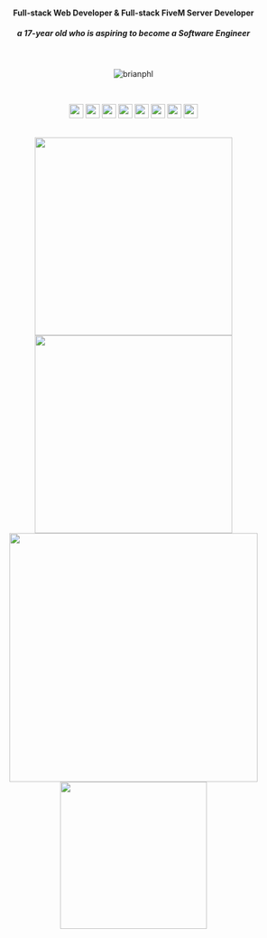 <h4 align="center">Full-stack Web Developer & Full-stack FiveM Server Developer</h4>
<h5 align="center">a 17-year old who is aspiring to become a Software Engineer</h5>

<br>

<p align="center"> 
  <img src="https://komarev.com/ghpvc/?username=brianphl&color=e9204f" alt="brianphl" /> 
</p>

<br>

<p align="center">
  <img src="https://img.shields.io/badge/html5-%23E34F26.svg?style=for-the-badge&logo=html5&logoColor=white"  height="25"/>
  <img src="https://img.shields.io/badge/css3-%231572B6.svg?style=for-the-badge&logo=css3&logoColor=white"  height="25"/>
  <img src="https://img.shields.io/badge/SASS-hotpink.svg?style=for-the-badge&logo=SASS&logoColor=white"  height="25"/>
  <img src="https://img.shields.io/badge/typescript-%23007ACC.svg?style=for-the-badge&logo=typescript&logoColor=white"  height="25"/>
  <img src="https://img.shields.io/badge/javascript-%23323330.svg?style=for-the-badge&logo=javascript&logoColor=%23F7DF1E"  height="25"/>
  <img src="https://img.shields.io/badge/lua-%23007ACC.svg?style=for-the-badge&logo=lua&logoColor=white"  height="25"/>
  <img src="https://img.shields.io/badge/git-%23F05033.svg?style=for-the-badge&logo=git&logoColor=white"  height="25"/>
  <img src="https://img.shields.io/badge/mysql-%2300758F.svg?style=for-the-badge&logo=mysql&logoColor=white"  height="25"/>
</p>

<br>

<div align="center">
   <img width="350" src="https://github-readme-stats.vercel.app/api?username=brianphl&count_private=true&include_all_commits=true&show_icons=true&hide_border=true&title_color=e9204f&icon_color=e9204f&text_color=ffffff&bg_color=101010" />
   <img width="350" src="http://github-readme-streak-stats.herokuapp.com?user=brianphl&theme=dark&date_format=M%20j%5B%2C%20Y%5D&background=000000&ring=e9204f&sideLabels=ffffff&fire=ffffff&currStreakLabel=e9204f&background=101010&hide_border=true" />
</div>

<div align="center">
  <img width="440" src="https://github-readme-stats.vercel.app/api/wakatime?username=brianphl&layout=compact&theme=onedark&hide_border=true&title_color=e9204f&icon_color=e9204f&text_color=ffffff&bg_color=101010" />
  <img width="260" src="https://github-readme-stats.vercel.app/api/top-langs/?username=brianphl&layout=compact&theme=onedark&hide_border=true&title_color=e9204f&icon_color=e9204f&text_color=ffffff&bg_color=101010" />
</div>

<br>
